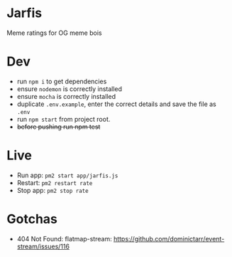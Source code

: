 # Jarfis
Meme ratings for OG meme bois

# Dev
* run `npm i` to get dependencies
* ensure `nodemon` is correctly installed
* ensure `mocha` is correctly installed
* duplicate `.env.example`, enter the correct details and save the file as `.env`
* run `npm start` from project root.
* ~~before pushing run npm test~~

# Live
* Run app:  `pm2 start app/jarfis.js`
* Restart:  `pm2 restart rate`
* Stop app: `pm2 stop rate`

# Gotchas
* 404 Not Found: flatmap-stream: https://github.com/dominictarr/event-stream/issues/116
